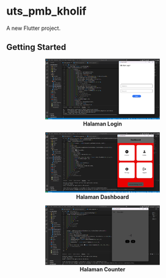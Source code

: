 # uts_pmb_kholif

A new Flutter project.

## Getting Started

<p align="center">
  <img src="login.png" width="300"/><br>
  <strong>Halaman Login</strong>
</p>
<p align="center">
  <img src="dashboard.png" width="300"/><br>
  <strong>Halaman Dashboard</strong>
</p>
<p align="center">
  <img src="counter.png" width="300"/><br>
  <strong>Halaman Counter</strong>
</p>
